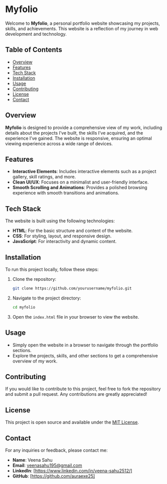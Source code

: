 # Myfolio


Welcome to **Myfolio**, a personal portfolio website showcasing my projects, skills, and achievements. This website is a reflection of my journey in web development and technology.

## Table of Contents

- [Overview](#overview)
- [Features](#features)
- [Tech Stack](#tech-stack)
- [Installation](#installation)
- [Usage](#usage)
- [Contributing](#contributing)
- [License](#license)
- [Contact](#contact)

## Overview

**Myfolio** is designed to provide a comprehensive view of my work, including details about the projects I’ve built, the skills I’ve acquired, and the experience I’ve gained. The website is responsive, ensuring an optimal viewing experience across a wide range of devices.

## Features
- **Interactive Elements**: Includes interactive elements such as a project gallery, skill ratings, and more.
- **Clean UI/UX**: Focuses on a minimalist and user-friendly interface.
- **Smooth Scrolling and Animations**: Provides a polished browsing experience with smooth transitions and animations.

## Tech Stack

The website is built using the following technologies:

- **HTML**: For the basic structure and content of the website.
- **CSS**: For styling, layout, and responsive design.
- **JavaScript**: For interactivity and dynamic content.

## Installation

To run this project locally, follow these steps:

1. Clone the repository:

   ```bash
   git clone https://github.com/yourusername/myfolio.git
   ```

2. Navigate to the project directory:

   ```bash
   cd myfolio
   ```

3. Open the `index.html` file in your browser to view the website.

## Usage

- Simply open the website in a browser to navigate through the portfolio sections.
- Explore the projects, skills, and other sections to get a comprehensive overview of my work.


## Contributing

If you would like to contribute to this project, feel free to fork the repository and submit a pull request. Any contributions are greatly appreciated!

## License

This project is open source and available under the [MIT License](LICENSE).

## Contact

For any inquiries or feedback, please contact me:

- **Name**: Veena Sahu
- **Email**: veenasahu195@gmail.com
- **LinkedIn**: [https://www.linkedin.com/in/veena-sahu2512/]
- **GitHub**: [https://github.com/auraexe25]
